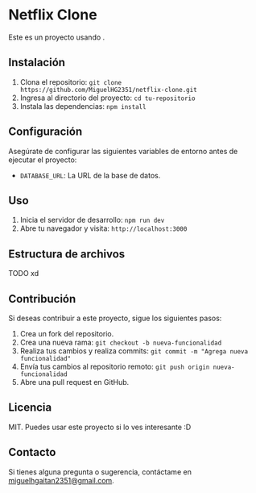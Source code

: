 # Netflix Clone

Este es un proyecto usando .

## Instalación

1. Clona el repositorio: `git clone https://github.com/MiguelHG2351/netflix-clone.git`
2. Ingresa al directorio del proyecto: `cd tu-repositorio`
3. Instala las dependencias: `npm install`

## Configuración

Asegúrate de configurar las siguientes variables de entorno antes de ejecutar el proyecto:

- `DATABASE_URL`: La URL de la base de datos.

## Uso

1. Inicia el servidor de desarrollo: `npm run dev`
2. Abre tu navegador y visita: `http://localhost:3000`

## Estructura de archivos

TODO xd

## Contribución

Si deseas contribuir a este proyecto, sigue los siguientes pasos:

1. Crea un fork del repositorio.
2. Crea una nueva rama: `git checkout -b nueva-funcionalidad`
3. Realiza tus cambios y realiza commits: `git commit -m "Agrega nueva funcionalidad"`
4. Envía tus cambios al repositorio remoto: `git push origin nueva-funcionalidad`
5. Abre una pull request en GitHub.

## Licencia

MIT. Puedes usar este proyecto si lo ves interesante :D

## Contacto

Si tienes alguna pregunta o sugerencia, contáctame en [miguelhgaitan2351@gmail.com](mailto:miguelhgaitan2351@gmail.com).

